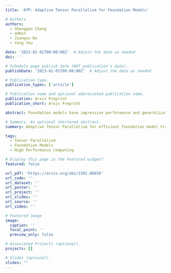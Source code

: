 ```yaml
---
title: 'ATP: Adaptive Tensor Parallelism for Foundation Models'

# Authors
authors:
  - Shenggan Cheng
  - admin
  - Jiangsu Du
  - Yang You

date: '2023-01-01T00:00:00Z'  # Adjust the date as needed
doi: ''

# Schedule page publish date (NOT publication's date).
publishDate: '2023-01-01T00:00:00Z'  # Adjust the date as needed

# Publication type.
publication_types: ['article']

# Publication name and optional abbreviated publication name.
publication: Arxiv Preprint
publication_short: Arxiv Preprint

abstract: Foundation models have impressive performance and generalization capabilities across a wide range of applications. The increasing size of the models introduces great challenges for the training. Tensor parallelism is a critical technique that is currently used in almost all foundation model training and has a significant impact on overall training performance. However, current tensor parallelism in machine learning frameworks misses optimization opportunities in fitting various interconnection topologies. In this work, we present ATP, an adaptive tensor parallelism framework for foundation models, which can automatically select the optimal parallel strategy on different interconnections. We propose column- and row-first tensor parallelism based on 2D device meshes and construct a search space. Combined with the hierarchical communication matrix, ATP can identify the optimal strategy in the search space. We also propose chunk-based overlapping to reduce communication overhead. Our evaluations show ATP consistently outperforms the state-of-the-art approaches for various model sizes and interconnects, achieving end-to-end training performance improvements of up to 37-64% on specific interconnects. Based on our theoretical model, the communication overhead of ATP decreases with scaling, indicating a qualitative leap forward.

# Summary. An optional shortened abstract.
summary: Adaptive Tensor Parallelism for efficient foundation model training.

tags:
  - Tensor Parallelism
  - Foundation Models
  - High Performance Computing

# Display this page in the Featured widget?
featured: false

url_pdf: 'https://arxiv.org/abs/2301.08658'
url_code: ''
url_dataset: ''
url_poster: ''
url_project: ''
url_slides: ''
url_source: ''
url_video: ''

# Featured image
image:
  caption: ''
  focal_point: ''
  preview_only: false

# Associated Projects (optional).
projects: []

# Slides (optional).
slides: ""
---
```

